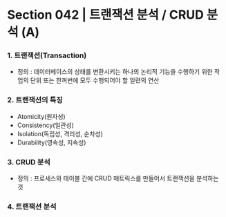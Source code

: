 # Section 042 | 트랜잭션 분석 / CRUD 분석 (A)

### 1. 트랜잭션(Transaction)
- 정의 : 데이터베이스의 상태를 변환시키는 하나의 논리적 기능을 수행하기 위한 작업의 단위 또는 한꺼번에 모두 수행되어야 할 일련의 연산

### 2. 트랜잭션의 특징
- Atomicity(원자성)
- Consistency(일관성)
- Isolation(독립성, 격리성, 순차성)
- Durability(영속성, 지속성)

### 3. CRUD 분석
- 정의 : 프로세스와 테이블 간에 CRUD 매트릭스를 만들어서 트랜잭션을 분석하는 것

### 4. 트랜잭션 분석